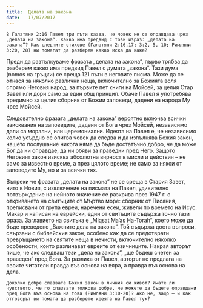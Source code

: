 ```yaml
---
title:  Делата на закона
date:   17/07/2017
---
```



`В Галатяни 2:16 Павел три пъти казва, че човек не се оправдава чрез „делата на закона“. Какво има предвид с този израз: „делата на закона“? Как следните стихове (Галатяни 2:16,17; 3:2, 5, 10; Римляни 3:20, 28) ни помагат да разберем какво иска да каже?`

Преди да разтълкуваме фразата „делата на закона“, първо трябва да разберем какво има предвид Павел с думата „закона“. Тази дума (nomos на гръцки) се среща 121 пъти в неговите писма. Може да се отнася за няколко различни неща, включително за Божията воля спрямо Неговия народ, за първите пет книги на Мойсей, за целия Стар Завет или дори само за един общ принцип. Обаче Павел я употребява предимно за целия сборник от Божии заповеди, дадени на народа Му чрез Мойсей.

Следователно фразата „делата на закона“ вероятно включва всички изисквания на заповедите, дадени от Бога чрез Мойсей, независимо дали са морални, или церемониални. Идеята на Павел е, че независимо колко усърдно се опитва човек да следва и да изпълнява Божия закон, нашето послушание никога няма да бъде достатъчно добро, че да може Бог да ни оправдае, да ни обяви за праведни пред Него. Защото Неговият закон изисква абсолютна вярност в мисли и действия – не само за известно време, а през цялото време; не само за някои от заповедите Му, но и за всички тях.

Въпреки че фразата „делата на закона“ не се среща в Стария Завет, нито в Новия, с изключение на писмата на Павел, удивително потвърждение на нейното значение се разкрива през 1947 г. с откриването на свитъците от Мъртво море: сборник от Писания, преписвани от група евреи, наречени есеи, живели по времето на Исус. Макар и написан на еврейски, един от свитъците съдържа точно тази фраза. Заглавието на свитъка е „Miqsat Ma’as Ha-Torah“, което може да бъде преведено „Важните дела на закона“. Той съдържа доста въпроси, свързани с библейския закон, особено как да се предотврати превръщането на святите неща в нечисти, включително няколко особености, които различават евреите от езичниците. Накрая авторът пише, че ако следваш тези „дела на закона“, „ще бъдеш счетен за праведен“ пред Бога. За разлика от Павел, авторът не предлага на своите читатели правда въз основа на вяра, а правда въз основа на дела.

`Доколко добре спазвате Божия закон в личния си живот? Имате ли чувството, че го спазвате толкова добре, че можете да бъдете оправдани пред Бога въз основа на това (Римляни 3:10-20)? Ако не, защо – и как отговорът ви помага да разберете идеята на Павел тук?`